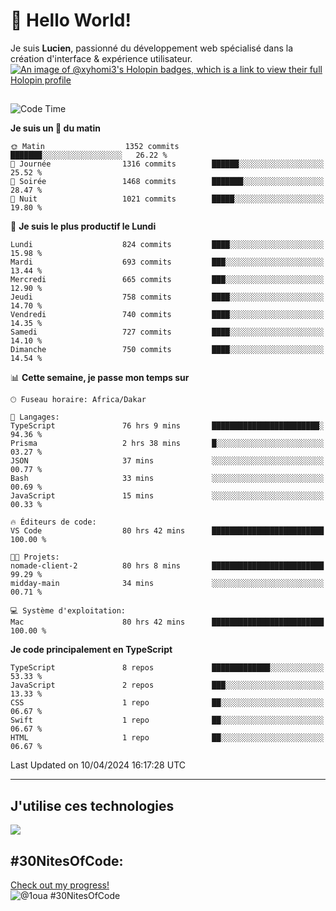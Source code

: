 # 👋 Hello World!

Je suis **Lucien**, passionné du développement web spécialisé dans la création d'interface & expérience utilisateur.
[![An image of @xyhomi3's Holopin badges, which is a link to view their full Holopin profile](https://holopin.me/xyhomi3)](https://holopin.io/@xyhomi3)

##

<!--START_SECTION:waka-->
![Code Time](http://img.shields.io/badge/Code%20Time-906%20hrs%2010%20mins-blue)

**Je suis un 🐤 du matin** 

```text
🌞 Matin                  1352 commits        ███████░░░░░░░░░░░░░░░░░░   26.22 % 
🌆 Journée                1316 commits        ██████░░░░░░░░░░░░░░░░░░░   25.52 % 
🌃 Soirée                 1468 commits        ███████░░░░░░░░░░░░░░░░░░   28.47 % 
🌙 Nuit                   1021 commits        █████░░░░░░░░░░░░░░░░░░░░   19.80 % 
```
📅 **Je suis le plus productif le Lundi** 

```text
Lundi                    824 commits         ████░░░░░░░░░░░░░░░░░░░░░   15.98 % 
Mardi                    693 commits         ███░░░░░░░░░░░░░░░░░░░░░░   13.44 % 
Mercredi                 665 commits         ███░░░░░░░░░░░░░░░░░░░░░░   12.90 % 
Jeudi                    758 commits         ████░░░░░░░░░░░░░░░░░░░░░   14.70 % 
Vendredi                 740 commits         ████░░░░░░░░░░░░░░░░░░░░░   14.35 % 
Samedi                   727 commits         ████░░░░░░░░░░░░░░░░░░░░░   14.10 % 
Dimanche                 750 commits         ████░░░░░░░░░░░░░░░░░░░░░   14.54 % 
```


📊 **Cette semaine, je passe mon temps sur** 

```text
🕑︎ Fuseau horaire: Africa/Dakar

💬 Langages: 
TypeScript               76 hrs 9 mins       ████████████████████████░   94.36 % 
Prisma                   2 hrs 38 mins       █░░░░░░░░░░░░░░░░░░░░░░░░   03.27 % 
JSON                     37 mins             ░░░░░░░░░░░░░░░░░░░░░░░░░   00.77 % 
Bash                     33 mins             ░░░░░░░░░░░░░░░░░░░░░░░░░   00.69 % 
JavaScript               15 mins             ░░░░░░░░░░░░░░░░░░░░░░░░░   00.33 % 

🔥 Éditeurs de code: 
VS Code                  80 hrs 42 mins      █████████████████████████   100.00 % 

🐱‍💻 Projets: 
nomade-client-2          80 hrs 8 mins       █████████████████████████   99.29 % 
midday-main              34 mins             ░░░░░░░░░░░░░░░░░░░░░░░░░   00.71 % 

💻 Système d'exploitation: 
Mac                      80 hrs 42 mins      █████████████████████████   100.00 % 
```

**Je code principalement en TypeScript** 

```text
TypeScript               8 repos             █████████████░░░░░░░░░░░░   53.33 % 
JavaScript               2 repos             ███░░░░░░░░░░░░░░░░░░░░░░   13.33 % 
CSS                      1 repo              ██░░░░░░░░░░░░░░░░░░░░░░░   06.67 % 
Swift                    1 repo              ██░░░░░░░░░░░░░░░░░░░░░░░   06.67 % 
HTML                     1 repo              ██░░░░░░░░░░░░░░░░░░░░░░░   06.67 % 
```




 Last Updated on 10/04/2024 16:17:28 UTC
<!--END_SECTION:waka-->
---

## J'utilise ces technologies

<p align="left">
  <a href="https://skillicons.dev">
    <img src="https://skillicons.dev/icons?i=ts,js,md,scss,tailwind,react,redux,docker,express,astro,vite,nextjs,vercel,figma,ableton" />
  </a>
</p>

## #30NitesOfCode:
  [Check out my progress!](https://www.codedex.io/@1oua/30-nites-of-code)  
  ![@1oua #30NitesOfCode](https://www.codedex.io/api/petStatus?user=1oua)
